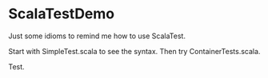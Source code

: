 # ScalaTestDemo
Just some idioms to remind me how to use ScalaTest.

Start with SimpleTest.scala to see the syntax. Then try ContainerTests.scala.

Test.
